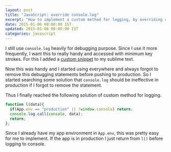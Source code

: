 ```yaml
---
layout: post
title: "JavaScript: override console.log"
excerpt: "How to implement a custom method for logging, by overriding console.log"
date: 2015-01-06 00:00:00 IST
updated: 2015-01-06 00:00:00 IST
categories: javascript
---
```


I still use `console.log` heavily for debugging purpose. Since I use it more frequently, I want this to really handy and accessed with minimum key strokes. For this I added a [custom snippet](https://github.com/revathskumar/dotfiles/blob/143b9df805ffbed82004b4092e8a537e15b2fb5e/sublime2/User/console.log.sublime-snippet) to my sublime text.

Now this was handy and I started using everywhere and always forgot to remove this debugging statements before pushing to production. So I started searching some solution that `console.log` should be ineffective in production if I forgot to remove the statement.

Thus I finally reached the following solution of custom method for logging.

```js
function l(data){
  if(App.env == "production" || !window.console) return;
  console.log.call(console, data);
  return;
};
```

Since I already have my app environment in `App.env`, this was pretty easy for me to implement. If the app is in production I just return from `l()` before logging to console.
